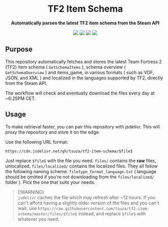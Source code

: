 <div align="center">
  <h1>TF2 Item Schema</h1>
  <p>
    <strong>Automatically parses the latest TF2 item schema from the Steam API</strong>
  </p>
  <p style="margin-bottom: 0.5ex;">
    <img
        src="https://img.shields.io/github/last-commit/tsuza/tf2-item-schema"
    />
    <img
        src="https://img.shields.io/github/issues/tsuza/tf2-item-schema"
    />
    <img
        src="https://img.shields.io/github/issues-closed/tsuza/tf2-item-schema"
    />
    <img
        src="https://img.shields.io/github/repo-size/tsuza/tf2-item-schema"
    />
  </p>
</div>

## Purpose

This repository automatically fetches and stores the latest Team Fortress 2 (TF2) item schema ( `GetSchemaItems` ), schema overview ( `GetSchemaOverview` ) and items_game, in various formats ( such as VDF, JSON, and XML ) and localized in the languages supported by TF2, directly from the Steam API.

The workflow will check and eventually download the files every day at ~6:25PM CET.

## Usage
To make retrieval faster, you can pair this repository with jsdelivr. This will proxy the repository and store it on the edge.

Use the following URL format:
```
https://cdn.jsdelivr.net/gh/tsuza/tf2-item-schema/$file$
```

Just replace `$file$` with the file you need. `files/` contains the **raw** files, unlocalized. `files/localized/` contains the localized files. 
They all follow the following naming scheme: `filetype_format_language.txt` ( language should be omitted if you're not downloading from the `files/localized/` folder ). Pick the one that suits your needs.

> [!WARNING]\
> `jsdelivr` caches the file which may refresh after ~12 hours. If you can't afford having a slightly older version of the files and you can't wait, use `https://raw.githubusercontent.com/tsuza/tf2-item-schema/master/files/$file$` instead, and replace `$file$` with whatever you need.